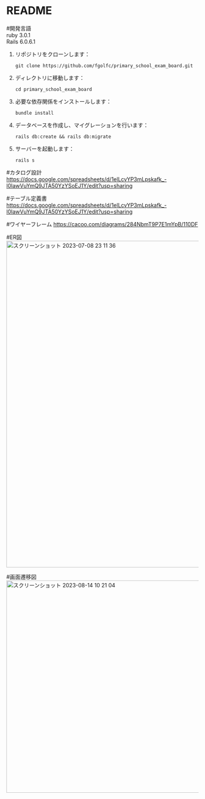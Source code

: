 # README

#開発言語  
ruby 3.0.1  
Rails 6.0.6.1

1. リポジトリをクローンします：
    ```
    git clone https://github.com/fgolfc/primary_school_exam_board.git
    ```

2. ディレクトリに移動します：
    ```
    cd primary_school_exam_board
    ```

3. 必要な依存関係をインストールします：
    ```
    bundle install
    ```

4. データベースを作成し、マイグレーションを行います：
    ```
    rails db:create && rails db:migrate
    ```

5. サーバーを起動します：
    ```
    rails s
    ```

#カタログ設計
https://docs.google.com/spreadsheets/d/1elLcvYP3mLpskafk_-l0IawVuYmQ9JTA50YzYSoEJ1Y/edit?usp=sharing

#テーブル定義書
https://docs.google.com/spreadsheets/d/1elLcvYP3mLpskafk_-l0IawVuYmQ9JTA50YzYSoEJ1Y/edit?usp=sharing

#ワイヤーフレーム
https://cacoo.com/diagrams/284NbmT9P7E1mYpB/110DF

#ER図
<img width="857" alt="スクリーンショット 2023-07-08 23 11 36" src="https://github.com/fgolfc/primary_school_exam_board/assets/104212347/9fafc469-0c87-4287-b97e-61bdfa0ea5dc">

#画面遷移図
<img width="557" alt="スクリーンショット 2023-08-14 10 21 04" src="https://github.com/fgolfc/primary_school_exam_board/assets/104212347/b45a6bff-f7ef-4a6c-b087-775da70a0277">

